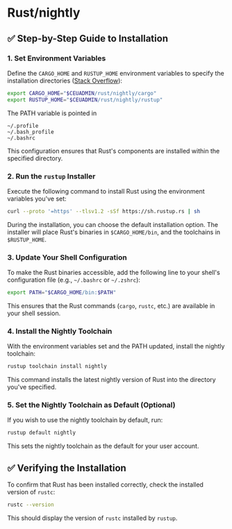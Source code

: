 # Rust/nightly

## ✅ Step-by-Step Guide to Installation

### 1. Set Environment Variables

Define the `CARGO_HOME` and `RUSTUP_HOME` environment variables to specify the installation directories ([Stack Overflow][1]):

```bash
export CARGO_HOME="$CEUADMIN/rust/nightly/cargo"
export RUSTUP_HOME="$CEUADMIN/rust/nightly/rustup"
```

The PATH variable is pointed in

```
~/.profile
~/.bash_profile
~/.bashrc
```

This configuration ensures that Rust's components are installed within the specified directory.

### 2. Run the `rustup` Installer

Execute the following command to install Rust using the environment variables you've set:

```bash
curl --proto '=https' --tlsv1.2 -sSf https://sh.rustup.rs | sh
```

During the installation, you can choose the default installation option. The installer will place Rust's binaries in `$CARGO_HOME/bin`, and the toolchains in `$RUSTUP_HOME`.

### 3. Update Your Shell Configuration

To make the Rust binaries accessible, add the following line to your shell's configuration file (e.g., `~/.bashrc` or `~/.zshrc`):

```bash
export PATH="$CARGO_HOME/bin:$PATH"
```

This ensures that the Rust commands (`cargo`, `rustc`, etc.) are available in your shell session.

### 4. Install the Nightly Toolchain

With the environment variables set and the PATH updated, install the nightly toolchain:

```bash
rustup toolchain install nightly
```

This command installs the latest nightly version of Rust into the directory you've specified.

### 5. Set the Nightly Toolchain as Default (Optional)

If you wish to use the nightly toolchain by default, run:

```bash
rustup default nightly
```

This sets the nightly toolchain as the default for your user account.

## ✅ Verifying the Installation

To confirm that Rust has been installed correctly, check the installed version of `rustc`:

```bash
rustc --version
```

This should display the version of `rustc` installed by `rustup`.

[1]: https://stackoverflow.com/questions/46739842/where-does-rustup-install-itself-to?utm_source=chatgpt.com "rust - Where does rustup install itself to? - Stack Overflow"
